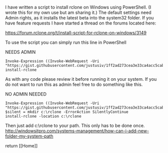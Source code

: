 I have written a script to install rclone on Windows using PowerShell. (I wrote this for my own use but am sharing it.) The default settings need Admin rights, as it installs the latest beta into the system32 folder. If you have feature requests I have started a thread on the forums located here:

https://forum.rclone.org/t/install-script-for-rclone-on-windows/3149

To use the script you can simply run this line in PowerShell

NEEDS ADMIN

    Invoke-Expression ((Invoke-WebRequest -Uri "https://gist.githubusercontent.com/justusiv/1ff2ad273cea3e33ca4acc5cab24c8e0/raw").content)
    install-rclone

As with any code please review it before running it on your system.
If you do not want to run this as admin feel free to do something like this.

NO ADMIN NEEDED

    Invoke-Expression ((Invoke-WebRequest -Uri "https://gist.githubusercontent.com/justusiv/1ff2ad273cea3e33ca4acc5cab24c8e0/raw").content)
    $silent = mkdir c:\rclone -ErrorAction SilentlyContinue
    install-rclone -location c:\rclone

Then just add c:\rclone to your path. This only has to be done once.
http://windowsitpro.com/systems-management/how-can-i-add-new-folder-my-system-path

return [[Home]]